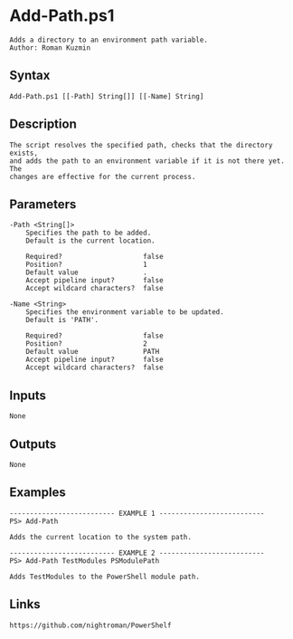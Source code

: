 # Add-Path.ps1

```text
Adds a directory to an environment path variable.
Author: Roman Kuzmin
```

## Syntax

```text
Add-Path.ps1 [[-Path] String[]] [[-Name] String]
```

## Description

```text
The script resolves the specified path, checks that the directory exists,
and adds the path to an environment variable if it is not there yet. The
changes are effective for the current process.
```

## Parameters

```text
-Path <String[]>
    Specifies the path to be added.
    Default is the current location.
    
    Required?                    false
    Position?                    1
    Default value                .
    Accept pipeline input?       false
    Accept wildcard characters?  false
```

```text
-Name <String>
    Specifies the environment variable to be updated.
    Default is 'PATH'.
    
    Required?                    false
    Position?                    2
    Default value                PATH
    Accept pipeline input?       false
    Accept wildcard characters?  false
```

## Inputs

```text
None
```

## Outputs

```text
None
```

## Examples

```text
-------------------------- EXAMPLE 1 --------------------------
PS> Add-Path

Adds the current location to the system path.
```

```text
-------------------------- EXAMPLE 2 --------------------------
PS> Add-Path TestModules PSModulePath

Adds TestModules to the PowerShell module path.
```

## Links

```text
https://github.com/nightroman/PowerShelf
```
